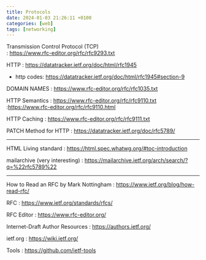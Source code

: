 ```yaml
---
title: Protocols
date: 2024-01-03 21:26:11 +0100
categories: [web]
tags: [networking]
---
```





Transmission Control Protocol (TCP)  
: <https://www.rfc-editor.org/rfc/rfc9293.txt> 

HTTP
: <https://datatracker.ietf.org/doc/html/rfc1945>
 * http codes:  <https://datatracker.ietf.org/doc/html/rfc1945#section-9>

DOMAIN NAMES 
: <https://www.rfc-editor.org/rfc/rfc1035.txt>


HTTP Semantics
: <https://www.rfc-editor.org/rfc/rfc9110.txt>
:<https://www.rfc-editor.org/rfc/rfc9110.html>

HTTP Caching
: <https://www.rfc-editor.org/rfc/rfc9111.txt>


PATCH Method for HTTP
: <https://datatracker.ietf.org/doc/rfc5789/>

---
HTML Living standard
: <https://html.spec.whatwg.org/#toc-introduction>

mailarchive (very interesting) 
: <https://mailarchive.ietf.org/arch/search/?q=%22rfc5789%22>

---
How to Read an RFC by Mark Nottingham
: <https://www.ietf.org/blog/how-read-rfc/>

RFC 
: <https://www.ietf.org/standards/rfcs/>

RFC Editor
: <https://www.rfc-editor.org/>

Internet-Draft Author Resources
: <https://authors.ietf.org/>

ietf.org
:  <https://wiki.ietf.org/>

Tools
: <https://github.com/ietf-tools>



